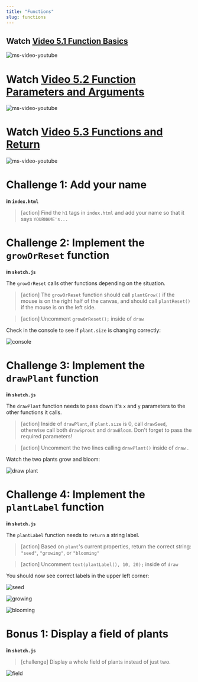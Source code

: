 ```yaml
---
title: "Functions"
slug: functions
---
```


## Watch [Video 5.1 Function Basics](https://www.youtube.com/watch?v=wRHAitGzBrg&list=PLRqwX-V7Uu6Zy51Q-x9tMWIv9cueOFTFA&index=18)

![ms-video-youtube](https://www.youtube.com/watch?v=wRHAitGzBrg&list=PLRqwX-V7Uu6Zy51Q-x9tMWIv9cueOFTFA&index=18)

# Watch [Video 5.2 Function Parameters and Arguments](https://www.youtube.com/watch?v=zkc417YapfE&list=PLRqwX-V7Uu6Zy51Q-x9tMWIv9cueOFTFA&index=19)

![ms-video-youtube](https://www.youtube.com/watch?v=zkc417YapfE&list=PLRqwX-V7Uu6Zy51Q-x9tMWIv9cueOFTFA&index=19)

# Watch [Video 5.3 Functions and Return](https://www.youtube.com/watch?v=qRnUBiTJ66Y&index=20&list=PLRqwX-V7Uu6Zy51Q-x9tMWIv9cueOFTFA)

![ms-video-youtube](https://www.youtube.com/watch?v=qRnUBiTJ66Y&index=20&list=PLRqwX-V7Uu6Zy51Q-x9tMWIv9cueOFTFA)

# Challenge 1: Add your name

**in `index.html`**

> [action]
> Find the `h1` tags in `index.html` and add your name so that it says `YOURNAME's...`
>

# Challenge 2: Implement the `growOrReset` function

**in `sketch.js`**

The `growOrReset` calls other functions depending on the situation.

> [action]
> The `growOrReset` function should call `plantGrow()` if the mouse is on the right half of the canvas, and should call `plantReset()` if the mouse is on the left side.
>

<!--  -->

> [action]
> Uncomment `growOrReset();` inside of `draw`
>

 Check in the console to see if `plant.size` is changing correctly:

![console](assets/console.png "console")

# Challenge 3: Implement the `drawPlant` function

**in `sketch.js`**

The `drawPlant` function needs to pass down it's `x` and `y` parameters to the other functions it calls.

> [action]
> Inside of `drawPlant`, if `plant.size` is 0, call `drawSeed`, otherwise call both `drawSprout` and `drawBloom`. Don't forget to pass the required parameters!
>

<!--  -->

> [action]
> Uncomment the two lines calling `drawPlant()` inside of `draw` .
>

Watch the two plants grow and bloom:

![draw plant](assets/draw_plant.png "draw plant")

# Challenge 4: Implement the `plantLabel` function

**in `sketch.js`**

The `plantLabel` function needs to `return` a string label.

> [action]
> Based on `plant`'s current properties, return the correct string: `"seed"`, `"growing"`, or `"blooming"`
>

<!--  -->

> [action]
> Uncomment `text(plantLabel(), 10, 20);` inside of `draw`
>

 You should now see correct labels in the upper left corner:

![seed](assets/seed.png "seed")

![growing](assets/growing.png "growing")

![blooming](assets/blooming.png "blooming")

# Bonus 1: Display a field of plants

**in `sketch.js`**

> [challenge]
> Display a whole field of plants instead of just two.
>

![field](assets/field.png "field")
